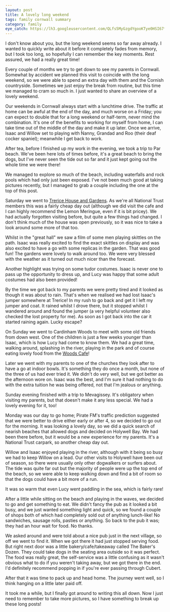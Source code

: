 ```yaml
---
layout: post
title: A lovely long weekend
tags: family cornwall summary
category: family
eye_catch: https://lh3.googleusercontent.com/QLfs5MyGzgdYgooKTye0HSI67f3uqOH5KtRawj4LqfKxKPK96_mO9TIxpQC12FGu-YYIQvk3eJ2AowAk2XULemOpwJ-K_0rJB6ZNt1wdKvod_2OEJ3fwyOFS42tvAEdOUXlJFw31yvY=w1280-h720-no
---
```


I don't know about you, but the long weekend seems so far away already. I wanted to quickly write about it before it completely fades from memory, but I took too long, so hopefully I can remember the key moments. Rest assured, we had a really great time!

Every couple of months we try to get down to see my parents in Cornwall. Somewhat by accident we planned this visit to coincide with the long weekend, so we were able to spend an extra day with them and the Cornish countryside. Sometimes we just enjoy the break from routine, but this time we managed to cram so much in. I just wanted to share an overview of a lovely weekend.

<!--more-->

Our weekends in Cornwall always start with a lunchtime drive. The traffic at home can be awful at the end of the day, and much worse on a Friday; you can expect to double that for a long weekend or half-term, never mind the combination. It's one of the benefits to working for myself from home, I can take time out of the middle of the day and make it up later. Once we arrive, Isaac and Willow set to playing with Nanny, Grandad and Roo (their deaf cocker spaniel); meanwhile I get back to work.

After tea, before I finished up my work in the evening, we took a trip to Par beach. We've been here lots of times before, it's a great beach to bring the dogs, but I've never seen the tide out so far and it just kept going out the whole time we were there!

We managed to explore so much of the beach, including waterfalls and rock pools which had only just been exposed. I've not been much good at taking pictures recently, but I managed to grab a couple including the one at the top of this post.

Saturday we went to [Trerice House and Gardens](https://www.nationaltrust.org.uk/trerice). As we're all National Trust members this was a fairly cheap day out (although we did visit the cafe and I can highly recommend the Lemon Meringue, even if it is bit pricey). We had actually forgotten visiting before, but quite a few things had changed. I don't think much of the house was open previously, so it was nice to take a look around some more of that too.

Whilst in the "great hall" we saw a film of some men playing skittles on the path. Isaac was really excited to find the exact skittles on display and was also excited to have a go with some replicas in the garden. That was good fun! The gardens were lovely to walk around too. We were very blessed with the weather as it turned out much nicer than the forecast.

Another highlight was trying on some tudor costumes. Isaac is never one to pass up the opportunity to dress up, and Lucy was happy that some adult costumes had also been provided!

By the time we got back to my parents we were pretty tired and it looked as though it was about to rain. That's when we realised we had lost Isaac's jumper somewhere at Trerice! In my rush to go back and get it I left my jumper and coat. It rained whilst I drove there, but it stopped whilst I wandered around and found the jumper (a very helpful volunteer also checked the lost property for me). As soon as I got back into the car it started raining again. Lucky escape?

On Sunday we went to Cardinham Woods to meet with some old friends from down west. One of the children is just a few weeks younger than Isaac, which is how Lucy had come to know them. We had a great time, walking around, splashing in the river, playing in the park and of course eating lovely food from the [Woods Cafe](https://www.woodscafe.co.uk/)!

Later we went with my parents to one of the churches they look after to have a go at indoor bowls. It's something they do once a month, but none of the three of us had ever tried it. We didn't do very well, but we got better as the afternoon wore on. Isaac was the best, and I'm sure it had nothing to do with the extra tuition he was being offered, not that I'm jealous or anything.

Sunday evening finished with a trip to Mevagissey. It's obligatory when visiting my parents, but that doesn't make it any less special. We had a lovely evening for it, too!

Monday was our day to go home; Pirate FM's traffic prediction suggested that we were better to drive either early or after 4, so we decided to go out for the morning. It was looking a lovely day, so we did a quick search of nearish beaches that allowed dogs and decided on Holywell Bay. We had been there before, but it would be a new experience for my parents. It's a National Trust carpark, so another cheap day out.

Willow and Isaac enjoyed playing in the river, although with it being so busy we had to keep Willow on a lead. Our other visits to Holywell have been out of season, so there were usually only other dogwalkers or surfers about. The tide was quite far out but the majority of people were up the top end of the beach, so we were able to keep walking down and find a bit of room so that the dogs could have a bit more of a run.

It was so warm that even Lucy went paddling in the sea, which is fairly rare!

After a little while sitting on the beach and playing in the waves, we decided to go and get something to eat. We didn't fancy the pub as it looked a bit busy, and we just wanted something light and quick, so we found a couple of shops both of which had completely sold out of anything lunch-like! No sandwiches, sausage rolls, pasties or anything. So back to the pub it was; they had an hour wait for food. No thanks.

We asked around and were told about a nice pub just in the next village, so off we went to find it. When we got there it had just stopped serving food. But right next door was a little bakery/cafe/takeaway called The Baker's Dozen. They could take dogs in the seating area outside so it was perfect. The food was really great, the self-service was a little confusing as it wasn't obvious what to do if you weren't taking away, but we got there in the end. I'd definitely recommend popping in if you're ever passing through Cubert.

After that it was time to pack up and head home. The journey went well, so I think hanging on a little later paid off.

It took me a while, but I finally got around to writing this all down. Now I just need to remember to take more pictures, so I have something to break up these long posts!